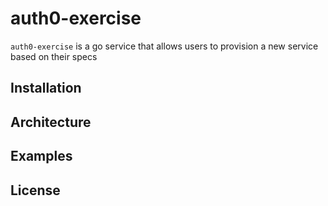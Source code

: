 # auth0-exercise
`auth0-exercise` is a go service that allows users to provision a new service based on their specs

## Installation

## Architecture

## Examples

## License